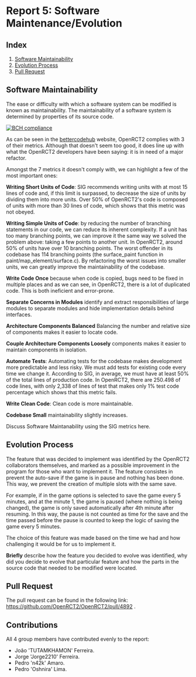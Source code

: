 # Report 5: Software Maintenance/Evolution

## Index
1. [Software Maintainability](#software_maintainability)
2. [Evolution Process](#evolution_process)
3. [Pull Request](#pull_request)

## Software Maintainability<a name="software_maintainability"></a>

The ease or difficulty with which a software system can be modified is known as maintainability. The maintainability of a software system is determined by properties of its source code.

[![BCH compliance](https://bettercodehub.com/edge/badge/n42k/OpenRCT2)](https://bettercodehub.com)

As can be seen in the [bettercodehub](https://bettercodehub.com) website, OpenRCT2 complies with 3 of their metrics. Although that doesn't seem too good, it does line up with what the OpenRCT2 developers have been saying: it is in need of a major refactor.

Amongst the 7 metrics it doesn't comply with, we can highlight a few of the most important ones:

**Writing Short Units of Code**: SIG recommends writing units with at most 15 lines of code and, if this limit is surpassed, to decrease the size of units by dividing them into more units. Over 50% of OpenRCT2's code is composed of units with more than 30 lines of code, which shows that this metric was not obeyed.

**Writing Simple Units of Code**: by reducing the number of branching statements in our code, we can reduce its inherent complexity. If a unit has too many branching points, we can improve it the same way we solved the problem above: taking a few points to another unit. In OpenRCT2, around 50% of units have over 10 branching points. The worst offender in its codebase has 114 branching points (the surface_paint function in paint/map_element/surface.c). By refactoring the worst issues into smaller units, we can greatly improve the maintainability of the codebase.

**Write Code Once** because when code is copied, bugs need to be fixed in multiple places and as we can see, in OpenRCT2, there is a lot of duplicated code. This is both ineficient and error-prone.

**Separate Concerns in Modules** identify and extract responsibilities of large modules to separate modules and hide implementation details behind interfaces.

**Architecture Components Balanced** Balancing the number and relative size of components makes it easier to locate code.

**Couple Architecture Components Loosely** components makes it easier to maintain components in isolation.

**Automate Tests**: Automating tests for the codebase makes development more predictable and less risky. We must add tests for existing code every time we change it. According to SIG, in average, we must have at least 50% of the total lines of production code. In OpenRCT2, there are 250.498 of code lines, with only 2,338 of lines of test that makes only 1% test code percentage which shows that this metric fails.

**Write Clean Code**: Clean code is more maintainable.

**Codebase Small** maintainability slightly increases.

Discuss Software Maintanability using the SIG metrics here.

## Evolution Process<a name="evolution_process"></a>
The feature that was decided to implement was identified by the OpenRCT2 collaborators themselves, and marked as a possible improvement in the program for those who want to implement it.
The feature consistes in prevent the auto-save if the game is in pause and nothing has been done. This way, we prevent the creation of multiple slots with the same save.

For example, if in the game options is selected to save the game every 5 minutes, and at the minute 1, the game is paused (where nothing is being changed), the game is only saved automatically after 4th minute after resuming. In this way, the pause is not counted as time for the save and the time passed before the pause is counted to keep the logic of saving the game every 5 minutes.

The choice of this feature was made based on the time we had and how challenging it would be for us to implement it.  

**Briefly** describe how the feature you decided to evolve was identified, why did you decide to evolve that particular feature and how the parts in the source code that needed to be modified were located.

## Pull Request<a name="pull_request"></a>
The pull request can be found in the following link: https://github.com/OpenRCT2/OpenRCT2/pull/4892 .

## Contributions
All 4 group members have contributed evenly to the report:

* João 'TUTAMKHAMON' Ferreira.
* Jorge 'Jorge2210' Ferreira.
* Pedro 'n42k' Amaro.
* Pedro 'Oshnira' Lima.
